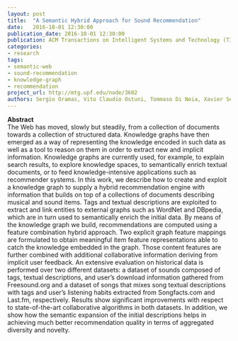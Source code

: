 ```yaml
---
layout: post
title:  "A Semantic Hybrid Approach for Sound Recommendation"
date:   2016-10-01 12:30:00
publication_date: 2016-10-01 12:30:00
publication: ACM Transactions on Intelligent Systems and Technology (TIST)
categories:
- research
tags:
- semantic-web
- sound-recommendation
- knowledge-graph
- recommendation
project_url: http://mtg.upf.edu/node/3602
authors: Sergio Oramas, Vito Claudio Ostuni, Tommaso Di Noia, Xavier Serra, Eugenio Di Sciascio
---
```


**Abstract**<br>
The Web has moved, slowly but steadily, from a collection of documents towards a collection of structured data. Knowledge graphs have then emerged as a way of representing the knowledge encoded in such data as well as a tool to reason on them in order to extract new and implicit information. Knowledge graphs are currently used, for example, to explain search results, to explore knowledge spaces, to semantically enrich textual documents, or to feed knowledge-intensive applications such as recommender systems. In this work, we describe how to create and exploit a knowledge graph to supply a hybrid recommendation engine with information that builds on top of a collections of documents describing musical and sound items. Tags and textual descriptions are exploited to extract and link entities to external graphs such as WordNet and DBpedia, which are in turn used to semantically enrich the initial data. By means of the knowledge graph we build, recommendations are computed using a feature combination hybrid approach. Two explicit graph feature mappings are formulated to obtain meaningful item feature representations able to catch the knowledge embedded in the graph. Those content features are further combined with additional collaborative information deriving from implicit user feedback. An extensive evaluation on historical data is performed over two different datasets: a dataset of sounds composed of tags, textual descriptions, and user’s download information gathered from Freesound.org and a dataset of songs that mixes song textual descriptions with tags and user’s listening habits extracted from Songfacts.com and Last.fm, respectively. Results show significant improvements with respect to state-of-the-art collaborative algorithms in both datasets. In addition, we show how the semantic expansion of the initial descriptions helps in achieving much better recommendation quality in terms of aggregated diversity and novelty.
